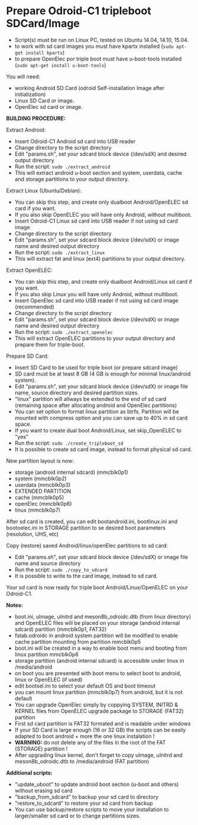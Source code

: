 Prepare Odroid-C1 tripleboot SDCard/Image
=========================================

- Script(s) must be run on Linux PC, tested on Ubuntu 14.04, 14.10, 15.04.
- to work with sd card images you must have kpartx installed (`sudo apt-get install kpartx`)
- to prepare OpenElec por triple boot must have u-boot-tools installed (`sudo apt-get install u-boot-tools`)

You will need:

- working Android SD Card (odroid Self-installation Image after initialization)
- Linux SD Card or image.
- OpenElec sd card or image.

**BUILDING PROCEDURE:**

Extract Android:

- Insert Odroid-C1 Android sd card into USB reader
- Change directory to the script directory
- Edit "params.sh", set your sdcard block device (/dev/sdX) and desired output directory
- Run the script: `sudo ./extract_android`
- This will extract android u-boot section and system, userdata, cache and storage partitions to your output directory.

Extract Linux (Ubuntu/Debian):

- You can skip this step, and create only dualboot Android/OpenELEC sd card if you want.
- If you also skip OpenELEC you will have only Android, without multiboot.
- Insert Odroid-C1 Linux sd card into USB reader if not using sd card image
- Change directory to the script directory
- Edit "params.sh", set your sdcard block device (/dev/sdX) or image name and desired output directory
- Run the script: `sudo ./extract_linux`
- This will extract fat and linux (ext4) partitions to your output directory.

Extract OpenELEC:

- You can skip this step, and create only dualboot Android/Linux sd card if you want.
- If you also skip Linux you will have only Android, without multiboot.
- Insert OpenElec sd card into USB reader if not using sd card image (recommended)
- Change directory to the script directory
- Edit "params.sh", set your sdcard block device (/dev/sdX) or image name and desired output directory
- Run the script: `sudo ./extract_openelec`
- This will extract OpenELEC partitions to your output directory and prepare them for triple-boot.

Prepare SD Card:

- Insert SD Card to be used for triple boot (or prepare sdcard image)
- SD card must be at least 8 GB (4 GB is enough for minimal linux/android system).
- Edit "params.sh", set your sdcard block device (/dev/sdX) or image file name, source directory and desired partition sizes.
- "linux" partition will allways be extended to the end of sd card (remaining space after allocating android and OpenElec partitions)
- You can set option to format linux partition as btrfs. Partition will be mounted with compress option and you can save up to 40% in sd card space.
- If you want to create dual boot Android/Linux, set skip_OpenELEC to "yes"
- Run the script: `sudo ./create_tripleboot_sd`
- It is possible to create sd card image, instead to format physical sd card.

New partition layout is now:

- storage (android internal sdcard) (mmcblk0p1)
- system (mmcblk0p2)
- userdata (mmcblk0p3)
- EXTENDED PARTITION
- cache (mmcblk0p5)
- openElec (mmcblk0p6)
- linux (mmcblk0p7)

After sd card is created, you can edit bootandroid.ini, bootlinux.ini and bootoelec.ini in STORAGE partition to se desired boot parameters (resolution, UHS, etc)

Copy (restore) saved Android/linux/openElec partitions to sd card:

- Edit "params.sh", set your sdcard block device (/dev/sdX) or image file name and source directory
- Run the script: `sudo ./copy_to_sdcard`
- It is possible to write to the card image, instead to sd card.

Your sd card is now ready for triple boot Android/Linux/OpenELEC on your Odroid-C1.

**Notes:**

- boot.ini, uImage, uInitrd and meson8b_odroidc.dtb (from linux directory) and OpenELEC files will be placed on your storage (android internal sdcard) partition (mmcblk0p1, FAT32)
- fstab.odroidc in android system partition will be modified to enable cache partition mounting from partition mmcblk0p5
- boot.ini will be created in a way to enable boot menu and booting from linux partition mmcblk0p6
- storage partition (android internal sdcard) is accessible under linux in /media/android
- on boot you are presented with boot menu to select boot to android, linux or OpenELEC (if used)
- edit bootsel.ini to select your default OS and boot timeout
- you can mount linux partition (mmcblk0p7) from android, but it is not default
- You can upgrade OpenElec simply by coppying SYSTEM, INITRD & KERNEL files from OpenELEC upgrade package to STORAGE (FAT32) partition
- First sd card partition is FAT32 formated and is readable under windows
- If your SD Card is large enough (16 or 32 GB) the scripts can be easily adapted to boot android + more the one linux instalation !
- **WARNING:** do not delete any of the files in the root of the FAT (STORAGE) partition !
- After upgrading linux kernel, don't forget to copy uImage, uInitrd and meson8b_odroidc.dtb to /media/android (FAT partition)

**Additional scripts:**

- "update_uboot" to update android boot section (u-boot and others) without erasing sd card
- "backup_from_sdcard" to backup your sd card to directory
- "restore_to_sdcard" to restore your sd card from backup
- You can use backup/restore scripts to move your installation to larger/smaller sd card or to change partitions sizes.

